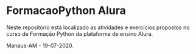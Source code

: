 # FormacaoPython Alura

Neste repositório está localizado as atividades e exercícios propostos no curso de Formação Python da plataforma de ensino Alura.

Manaus-AM - 19-07-2020.
